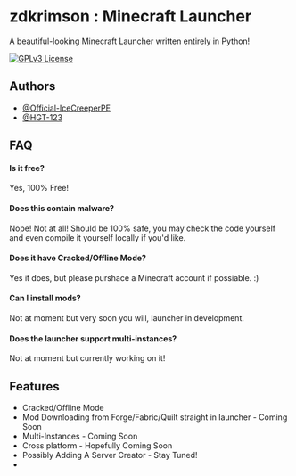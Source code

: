 # zdkrimson : Minecraft Launcher

A beautiful-looking Minecraft Launcher written entirely in Python!

[![GPLv3 License](https://img.shields.io/badge/License-GPL%20v3-yellow.svg)](https://opensource.org/licenses/)

## Authors

- [@Official-IceCreeperPE](https://www.github.com/Official-IceCreeperPE)
- [@HGT-123](https://www.github.com/HGT-123)

## FAQ

#### Is it free?

Yes, 100% Free!

#### Does this contain malware?

Nope! Not at all! Should be 100% safe, you may check the code yourself and even compile it yourself locally if you'd like.

#### Does it have Cracked/Offline Mode?

Yes it does, but please purshace a Minecraft account if possiable. :)

#### Can I install mods?

Not at moment but very soon you will, launcher in development.

#### Does the launcher support multi-instances?

Not at moment but currently working on it!

## Features

- Cracked/Offline Mode
- Mod Downloading from Forge/Fabric/Quilt straight in launcher - Coming Soon
- Multi-Instances - Coming Soon
- Cross platform - Hopefully Coming Soon
- Possibly Adding A Server Creator - Stay Tuned!
- 
